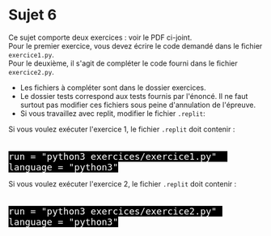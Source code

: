 # Sujet 6

Ce sujet comporte deux exercices : voir le PDF ci-joint.  
Pour le premier exercice, vous devez écrire le code demandé dans le fichier `exercice1.py`.  
Pour le deuxième, il s'agit de compléter le code fourni dans le fichier  `exercice2.py`.  
- Les fichiers à compléter sont dans le dossier exercices.   
- Le dossier tests correspond aux tests fournis par l'énoncé. Il ne faut surtout pas modifier ces fichiers sous peine d'annulation de l'épreuve.  
-  Si vous travaillez avec replit, modifier le fichier `.replit`:  

Si vous voulez exécuter l'exercice 1,  le fichier `.replit` doit contenir :
<pre><code style="background-color:black;color:white;width:100%;font-size: large;">
run = "python3 exercices/exercice1.py"  
language = "python3"
</code></pre>  
  
Si vous voulez exécuter l'exercice 2, le fichier `.replit` doit contenir :
<pre><code style="background-color:black;color:white;width:100%;font-size: large;">
run = "python3 exercices/exercice2.py" 
language = "python3"
</code></pre>  


